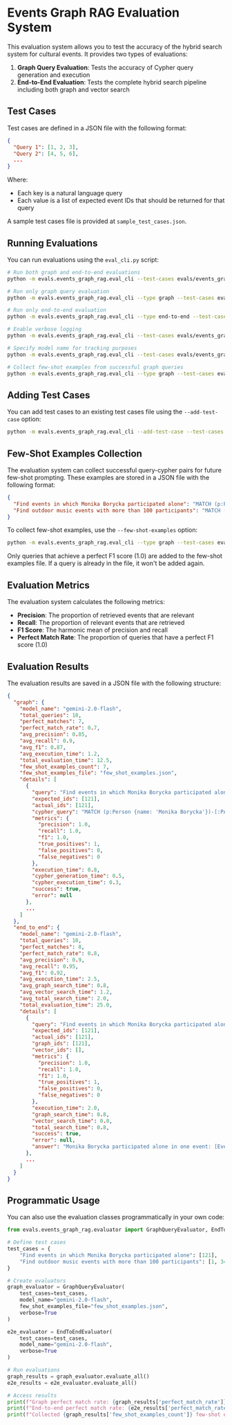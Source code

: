 # Events Graph RAG Evaluation System

This evaluation system allows you to test the accuracy of the hybrid search system for cultural events. It provides two types of evaluations:

1. **Graph Query Evaluation**: Tests the accuracy of Cypher query generation and execution
2. **End-to-End Evaluation**: Tests the complete hybrid search pipeline including both graph and vector search

## Test Cases

Test cases are defined in a JSON file with the following format:

```json
{
  "Query 1": [1, 2, 3],
  "Query 2": [4, 5, 6],
  ...
}
```

Where:
- Each key is a natural language query
- Each value is a list of expected event IDs that should be returned for that query

A sample test cases file is provided at `sample_test_cases.json`.

## Running Evaluations

You can run evaluations using the `eval_cli.py` script:

```bash
# Run both graph and end-to-end evaluations
python -m evals.events_graph_rag.eval_cli --test-cases evals/events_graph_rag/sample_test_cases.json --output results.json

# Run only graph query evaluation
python -m evals.events_graph_rag.eval_cli --type graph --test-cases evals/events_graph_rag/sample_test_cases.json --output graph_results.json

# Run only end-to-end evaluation
python -m evals.events_graph_rag.eval_cli --type end-to-end --test-cases evals/events_graph_rag/sample_test_cases.json --output e2e_results.json

# Enable verbose logging
python -m evals.events_graph_rag.eval_cli --test-cases evals/events_graph_rag/sample_test_cases.json --verbose

# Specify model name for tracking purposes
python -m evals.events_graph_rag.eval_cli --test-cases evals/events_graph_rag/sample_test_cases.json --model-name "gemini-2.0-flash"

# Collect few-shot examples from successful graph queries
python -m evals.events_graph_rag.eval_cli --type graph --test-cases evals/events_graph_rag/sample_test_cases.json --few-shot-examples few_shot_examples.json
```

## Adding Test Cases

You can add test cases to an existing test cases file using the `--add-test-case` option:

```bash
python -m evals.events_graph_rag.eval_cli --add-test-case --test-cases evals/events_graph_rag/sample_test_cases.json --query "Find events featuring jazz music" --expected-ids "7,15,32"
```

## Few-Shot Examples Collection

The evaluation system can collect successful query-cypher pairs for future few-shot prompting. These examples are stored in a JSON file with the following format:

```json
{
  "Find events in which Monika Borycka participated alone": "MATCH (p:Person {name: 'Monika Borycka'})-[:PARTICIPATED_IN]->(e:Event) WHERE NOT EXISTS((e)<-[:PARTICIPATED_IN]-(:Person)) OR COUNT((e)<-[:PARTICIPATED_IN]-(:Person)) = 1 RETURN e",
  "Find outdoor music events with more than 100 participants": "MATCH (e:Event)-[:BELONGS_TO]->(c:Category {name: 'Music'}), (e)-[:TAKES_PLACE_IN]->(l:Location {type: 'Outdoor'}) WHERE e.number_of_participants > 100 RETURN e"
}
```

To collect few-shot examples, use the `--few-shot-examples` option:

```bash
python -m evals.events_graph_rag.eval_cli --type graph --test-cases evals/events_graph_rag/sample_test_cases.json --few-shot-examples few_shot_examples.json
```

Only queries that achieve a perfect F1 score (1.0) are added to the few-shot examples file. If a query is already in the file, it won't be added again.

## Evaluation Metrics

The evaluation system calculates the following metrics:

- **Precision**: The proportion of retrieved events that are relevant
- **Recall**: The proportion of relevant events that are retrieved
- **F1 Score**: The harmonic mean of precision and recall
- **Perfect Match Rate**: The proportion of queries that have a perfect F1 score (1.0)

## Evaluation Results

The evaluation results are saved in a JSON file with the following structure:

```json
{
  "graph": {
    "model_name": "gemini-2.0-flash",
    "total_queries": 10,
    "perfect_matches": 7,
    "perfect_match_rate": 0.7,
    "avg_precision": 0.85,
    "avg_recall": 0.9,
    "avg_f1": 0.87,
    "avg_execution_time": 1.2,
    "total_evaluation_time": 12.5,
    "few_shot_examples_count": 7,
    "few_shot_examples_file": "few_shot_examples.json",
    "details": [
      {
        "query": "Find events in which Monika Borycka participated alone",
        "expected_ids": [121],
        "actual_ids": [121],
        "cypher_query": "MATCH (p:Person {name: 'Monika Borycka'})-[:PARTICIPATED_IN]->(e:Event) WHERE NOT EXISTS((e)<-[:PARTICIPATED_IN]-(:Person)) OR COUNT((e)<-[:PARTICIPATED_IN]-(:Person)) = 1 RETURN e",
        "metrics": {
          "precision": 1.0,
          "recall": 1.0,
          "f1": 1.0,
          "true_positives": 1,
          "false_positives": 0,
          "false_negatives": 0
        },
        "execution_time": 0.8,
        "cypher_generation_time": 0.5,
        "cypher_execution_time": 0.3,
        "success": true,
        "error": null
      },
      ...
    ]
  },
  "end_to_end": {
    "model_name": "gemini-2.0-flash",
    "total_queries": 10,
    "perfect_matches": 8,
    "perfect_match_rate": 0.8,
    "avg_precision": 0.9,
    "avg_recall": 0.95,
    "avg_f1": 0.92,
    "avg_execution_time": 2.5,
    "avg_graph_search_time": 0.8,
    "avg_vector_search_time": 1.2,
    "avg_total_search_time": 2.0,
    "total_evaluation_time": 25.0,
    "details": [
      {
        "query": "Find events in which Monika Borycka participated alone",
        "expected_ids": [121],
        "actual_ids": [121],
        "graph_ids": [121],
        "vector_ids": [],
        "metrics": {
          "precision": 1.0,
          "recall": 1.0,
          "f1": 1.0,
          "true_positives": 1,
          "false_positives": 0,
          "false_negatives": 0
        },
        "execution_time": 2.0,
        "graph_search_time": 0.8,
        "vector_search_time": 0.0,
        "total_search_time": 0.8,
        "success": true,
        "error": null,
        "answer": "Monika Borycka participated alone in one event: [Event details...]"
      },
      ...
    ]
  }
}
```

## Programmatic Usage

You can also use the evaluation classes programmatically in your own code:

```python
from evals.events_graph_rag.evaluator import GraphQueryEvaluator, EndToEndEvaluator

# Define test cases
test_cases = {
    "Find events in which Monika Borycka participated alone": [121],
    "Find outdoor music events with more than 100 participants": [1, 34, 77]
}

# Create evaluators
graph_evaluator = GraphQueryEvaluator(
    test_cases=test_cases,
    model_name="gemini-2.0-flash",
    few_shot_examples_file="few_shot_examples.json",
    verbose=True
)

e2e_evaluator = EndToEndEvaluator(
    test_cases=test_cases,
    model_name="gemini-2.0-flash",
    verbose=True
)

# Run evaluations
graph_results = graph_evaluator.evaluate_all()
e2e_results = e2e_evaluator.evaluate_all()

# Access results
print(f"Graph perfect match rate: {graph_results['perfect_match_rate']}")
print(f"End-to-end perfect match rate: {e2e_results['perfect_match_rate']}")
print(f"Collected {graph_results['few_shot_examples_count']} few-shot examples") 